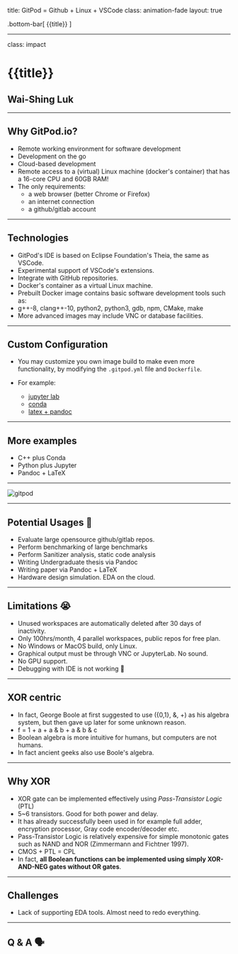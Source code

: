 title: GitPod = Github + Linux + VSCode
class: animation-fade
layout: true

<!-- This slide will serve as the base layout for all your slides -->
.bottom-bar[
  {{title}}
]

---

class: impact

# {{title}}
## Wai-Shing Luk

---

## Why GitPod.io?

- Remote working environment for software development
- Development on the go
- Cloud-based development
- Remote access to a (virtual) Linux machine (docker's container) that has a 16-core CPU and 60GB RAM!
- The only requirements:
    - a web browser (better Chrome or Firefox)
    - an internet connection
    - a github/gitlab account

---

## Technologies

- GitPod's IDE is based on Eclipse Foundation's Theia, the same as VSCode.
- Experimental support of VSCode's extensions.
- Integrate with GitHub repositories.
- Docker's container as a virtual Linux machine.
 - Prebuilt Docker image contains basic software development tools such as:
 - g++-8, clang++-10, python2, python3, gdb, npm, CMake, make
 - More advanced images may include VNC or database facilities.

---

## Custom Configuration

- You may customize you own image build to make even more functionality, by modifying the `.gitpod.yml` file and `Dockerfile`.

- For example:
    - [jupyter lab](https://github.com/jins-tkomoda/dash-and-jupyter-notebook-with-gitpod)
    - [conda](https://github.com/mtvu/miniconda)
    - [latex + pandoc](https://github.com/luk036/ellipsoid-method)

---

## More examples

- C++ plus Conda
- Python plus Jupyter
- Pandoc + LaTeX

---

![gitpod](gitpod.png)

---

## Potential Usages 🚧

- Evaluate large opensource github/gitlab repos. 
- Perform benchmarking of large benchmarks
- Perform Sanitizer analysis, static code analysis
- Writing Undergraduate thesis via Pandoc
- Writing paper via Pandoc + LaTeX
- Hardware design simulation. EDA on the cloud.

---

## Limitations 😭

- Unused workspaces are automatically deleted after 30 days of inactivity.
- Only 100hrs/month, 4 parallel workspaces, public repos for free plan.
- No Windows or MacOS build, only Linux.
- Graphical output must be through VNC or JupyterLab. No sound.
- No GPU support.
- Debugging with IDE is not working 🤔

---

## XOR centric

- In fact, George Boole at first suggested to use ({0,1}, &, +) as his algebra 
    system, but then gave up later for some unknown reason.
- f = 1 + a + a & b + a & b & c
- Boolean algebra is more intuitive for humans, but computers are not humans.
- In fact ancient geeks also use Boole's algebra.

---

## Why XOR

- XOR gate can be implemented effectively using *Pass-Transistor Logic* (PTL)
- 5~6 transistors. Good for both power and delay.
- It has already successfully been used in for example full adder, encryption processor, Gray code encoder/decoder etc.
- Pass-Transistor Logic is relatively expensive for simple monotonic gates such as NAND and NOR (Zimmermann and Fichtner 1997).
- CMOS + PTL = CPL
- In fact, **all Boolean functions can be implemented using simply XOR-AND-NEG gates without OR gates**.

---

## Challenges

- Lack of supporting EDA tools. Almost need to redo everything.

---

## Q & A 🗣️

